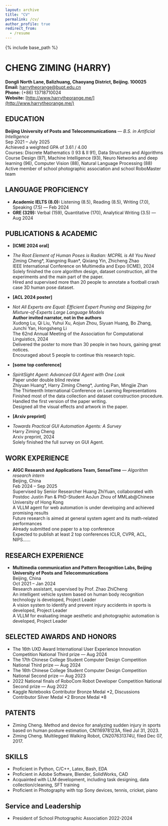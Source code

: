 ```yaml
---
layout: archive
title: "CV"
permalink: /cv/
author_profile: true
redirect_from:
  - /resume
---
```


{% include base_path %}

# CHENG ZIMING (HARRY)
**Dongli North Lane, Balizhuang, Chaoyang District, Beijing. 100025**  
**Email:** [harrytheorange@bupt.edu.cn](mailto:harrytheorange@bupt.edu.cn)  
**Phone:** (+86) 13718710024  
**Website:** [http://www.harrytheorange.me/](http://www.harrytheorange.me/)

## EDUCATION

**Beijing University of Posts and Telecommunications** — *B.S. in Artificial Intelligence*  
Sep 2021 – July 2025  
Achieved a weighted GPA of 3.61 / 4.00  
Courses: Discrete Mathematics (I 93 & II 91), Data Structures and Algorithms Course Design (97), Machine Intelligence (93), Neuro Networks and deep learning (96), Computer Vision (88), Natural Language Processing (88)  
Active member of school photographic association and school RoboMaster team

## LANGUAGE PROFICIENCY

- **Academic IELTS (8.0):** Listening (8.5), Reading (8.5), Writing (7.0), Speaking (7.5) — Feb 2024
- **GRE (329):** Verbal (159), Quantitative (170), Analytical Writing (3.5) — Aug 2024

## PUBLICATIONS & ACADEMIC
- **[ICME 2024 oral]** 
- *The Root Element of Human Poses is Radian: MCPRL is All You Need*  
  Ziming Cheng\*, Xiangning Ruan\*, Qixiang Yin, Zhicheng Zhao  
  IEEE International Conference on Multimedia and Expo (ICME), 2024  
  Solely finished the core algorithm design, dataset construction, all the experiments and the main part of the paper.  
  Hired and supervised more than 20 people to annotate a football crash case 3D human pose dataset.

- **[ACL 2024 poster]** 
- *Not All Experts are Equal: Efficient Expert Pruning and Skipping for Mixture-of-Experts Large Language Models*  
  **Author invited narrator, not in the authors**  
  Xudong Lu, Qi Liu, Yuhui Xu, Aojun Zhou, Siyuan Huang, Bo Zhang, Junchi Yan, Hongsheng Li  
  The 62nd Annual Meeting of the Association for Computational Linguistics, 2024  
  Delivered the poster to more than 30 people in two hours, gaining great notices.  
  Encouraged about 5 people to continue this research topic.

- **[some top conference]** 
- *SpiritSight Agent: Advanced GUI Agent with One Look*  
  Paper under double blind review  
  Zhiyuan Huang\*, Harry Ziming Cheng\*, Junting Pan, Mingjie Zhan  
  The Thirteenth International Conference on Learning Representations  
  Finished most of the data collection and dataset construction procedure.  
  Handled the first version of the paper writing.  
  Designed all the visual effects and artwork in the paper.

- **[Arxiv preprint]** 
- *Towards Practical GUI Automation Agents: A Survey*  
  Harry Ziming Cheng  
  Arxiv preprint, 2024  
  Solely finished the full survey on GUI Agent.

## WORK EXPERIENCE

- **AIGC Research and Applications Team, SenseTime** — *Algorithm research intern*  
  Beijing, China  
  Feb 2024 – Sep 2025  
  Supervised by Senior Researcher Huang ZhiYuan, collaborated with Postdoc Justin Pan & PhD-Student AoJun Zhou of MMLab@Chinese University of Hong Kong  
  A VLLM agent for web automation is under developing and achieved promising results  
  Future research is aimed at general system agent and its math-related performances  
  Already submitted one paper to a top conference  
  Expected to publish at least 2 top conferences ICLR, CVPR, ACL, NIPS……

## RESEARCH EXPERIENCE

- **Multimedia communication and Pattern Recognition Labs, Beijing University of Posts and Telecommunications**  
  Beijing, China  
  Oct 2021 – Jan 2024  
  Research assistant, supervised by Prof. Zhao ZhiCheng  
  An intelligent vehicle system based on human body recognition technology is developed, Project Leader  
  A vision system to identify and prevent injury accidents in sports is developed, Project Leader  
  A VLLM for evaluating image aesthetic and photographic automation is developed, Project Leader

## SELECTED AWARDS AND HONORS

- The 16th UXD Award International User Experience Innovation Competition National Third prize — Aug 2024
- The 17th Chinese College Student Computer Design Competition National Third prize — Aug 2024
- The 16th Chinese College Student Computer Design Competition National Second prize — Aug 2023
- 2022 National finals of RoboCom Robot Developer Competition National Second prize — Aug 2022
- Kaggle Notebooks Contributor Bronze Medal *2, Discussions Contributor Silver Medal *2 Bronze Medal *8

## PATENTS

- Ziming Cheng. Method and device for analyzing sudden injury in sports based on human posture estimation, CN116978123A, filed Jul 31, 2023.
- Ziming Cheng. Multilegged Walking Robot, CN207631374U, filed Dec 07, 2017.

## SKILLS

- Proficient in Python, C/C++, Latex, Bash, EDA
- Proficient in Adobe Software, Blender, SolidWorks, CAD
- Acquainted with LLM development, including task designing, data collection/cleaning, SFT training
- Proficient in Photography with top Sony devices, tennis, cricket, piano

## Service and Leadership

- President of School Photographic Association 2022-2024
